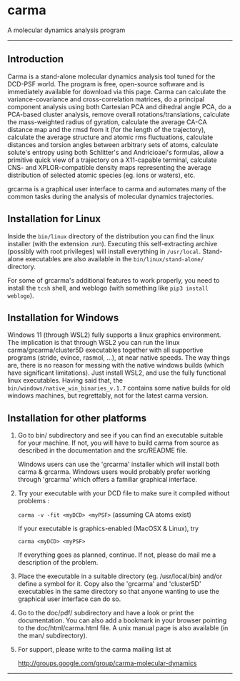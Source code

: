 # carma
A molecular dynamics analysis program
____________________________________________________________________


## Introduction

Carma is a stand-alone molecular dynamics analysis tool tuned for the DCD-PSF
world. The program is free, open-source software and is immediately available
for download via this page. Carma can calculate the variance-covariance and
cross-correlation matrices, do a principal component analysis using both
Cartesian PCA and dihedral angle PCA, do a PCA-based cluster analysis, remove
overall rotations/translations, calculate the mass-weighted radius of gyration,
calculate the average CA-CA distance map and the rmsd from it (for the length
of the trajectory), calculate the average structure and atomic rms
fluctuations, calculate distances and torsion angles between arbitrary sets of
atoms, calculate solute's entropy using both Schlitter's and Andricioaei's
formulas, allow a primitive quick view of a trajectory on a X11-capable
terminal, calculate CNS- and XPLOR-compatible density maps representing the
average distribution of selected atomic species (eg. ions or waters), etc.

grcarma is a graphical user interface to carma and automates many of the common 
tasks during the analysis of molecular dynamics trajectories.


## Installation for Linux

Inside the `bin/linux` directory of the distribution you can find the linux installer 
(with the extension .run). Executing this self-extracting archive (possibly 
with root privileges) will install everything in `/usr/local`. Stand-alone 
executables are also available in the `bin/linux/stand-alone/` directory.

For some of grcarma's additional features to work properly, you need to install the `tcsh` shell, 
and weblogo (with something like `pip3 install weblogo`).



## Installation for Windows

Windows 11 (through WSL2) fully supports a linux graphics environment.  The
implication is that through WSL2 you can run the linux carma/grcarma/cluster5D
executables together with all supportive programs (stride, evince, rasmol,
...), at near native speeds. The way things are, there is no reason for messing
with the native windows builds (which have significant limitations). Just
install WSL2, and use the fully functional linux executables. Having said that,
the `bin/windows/native_win_binaries_v.1.7` contains some native builds for 
old windows machines, but regrettably, not for the latest carma version.



## Installation for other platforms


1. Go to bin/ subdirectory and see if you can find an executable
   suitable for your machine.
   If not, you will have to build carma from source as described in
   the documentation and the src/README file.

   Windows users can use the 'grcarma' installer which will install
   both carma & grcarma. Windows users would probably prefer working
   through 'grcarma' which offers a familiar graphical interface.


2. Try your executable with your DCD file to make sure it compiled
   without problems : 

   `carma -v -fit <myDCD> <myPSF>`          (assuming CA atoms exist)

   If your executable is graphics-enabled (MacOSX & Linux), try 

   `carma <myDCD> <myPSF>`

   If everything goes as planned, continue. If not, please do
   mail me a description of the problem.


3. Place the executable in a suitable directory (eg. /usr/local/bin)
   and/or define a symbol for it. Copy also the 'grcarma' and 
   'cluster5D' executables in the same directory so that anyone 
   wanting to use the graphical user interface can do so.


4. Go to the doc/pdf/ subdirectory and have a look or print the
   documentation. You can also add a bookmark in your browser 
   pointing to the doc/html/carma.html file. A unix manual page
   is also available (in the man/ subdirectory).

5. For support, please write to the carma mailing list at

     http://groups.google.com/group/carma-molecular-dynamics

____________________________________________________________________

